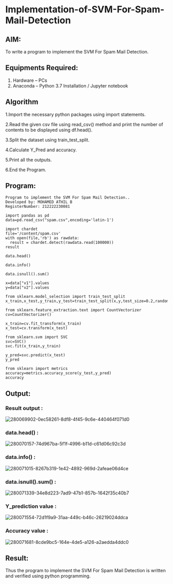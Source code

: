 # Implementation-of-SVM-For-Spam-Mail-Detection

## AIM:
To write a program to implement the SVM For Spam Mail Detection.

## Equipments Required:
1. Hardware – PCs
2. Anaconda – Python 3.7 Installation / Jupyter notebook

## Algorithm
1.Import the necessary python packages using import statements.

2.Read the given csv file using read_csv() method and print the number of contents to be displayed using df.head().

3.Split the dataset using train_test_split.

4.Calculate Y_Pred and accuracy.

5.Print all the outputs.

6.End the Program.

## Program:
```
Program to implement the SVM For Spam Mail Detection..
Developed by: MOHAMED ATHIL B
RegisterNumber: 212222230081
```
```PY
import pandas as pd
data=pd.read_csv("spam.csv",encoding='latin-1')

import chardet 
file='/content/spam.csv'
with open(file,'rb') as rawdata:
  result = chardet.detect(rawdata.read(100000))
result

data.head()

data.info()

data.isnull().sum()

x=data["v1"].values
y=data["v2"].values

from sklearn.model_selection import train_test_split
x_train,x_test,y_train,y_test=train_test_split(x,y,test_size=0.2,random_state=0)

from sklearn.feature_extraction.text import CountVectorizer
cv=CountVectorizer()

x_train=cv.fit_transform(x_train)
x_test=cv.transform(x_test)

from sklearn.svm import SVC
svc=SVC()
svc.fit(x_train,y_train)

y_pred=svc.predict(x_test)
y_pred

from sklearn import metrics
accuracy=metrics.accuracy_score(y_test,y_pred)
accuracy
```

## Output:
### Result output :
![280069902-0ec58261-8df8-4f45-9c6e-440464f071d0](https://github.com/Bmohamedathil/Implementation-of-SVM-For-Spam-Mail-Detection/assets/119560261/89a33b0a-b8a3-4d95-90d7-2d8b46800ec4)

### data.head() :
![280070157-74d967ba-5f1f-4996-b11d-c61d06c92c3d](https://github.com/Bmohamedathil/Implementation-of-SVM-For-Spam-Mail-Detection/assets/119560261/96b04874-a89d-4beb-8c3a-1f512b1a2221)


### data.info() :
![280071015-8267b319-1e42-4892-969d-2afeae06d4ce](https://github.com/Bmohamedathil/Implementation-of-SVM-For-Spam-Mail-Detection/assets/119560261/01b2b58f-a6cd-4b29-93d0-653b47249ae2)

### data.isnull().sum() :
![280071339-34e8d223-7ad9-47b1-857b-1642f35c40b7](https://github.com/Bmohamedathil/Implementation-of-SVM-For-Spam-Mail-Detection/assets/119560261/f158727e-44c5-4457-9a34-34017ba78838)

### Y_prediction value :
![280071554-72d1f9a9-31aa-449c-b46c-26219024ddca](https://github.com/Bmohamedathil/Implementation-of-SVM-For-Spam-Mail-Detection/assets/119560261/826b1c68-a551-494c-96d4-fe08d5a05ba1)

### Accuracy value :
![280071681-8cde9bc5-164e-4de5-a126-a2aedda4ddc0](https://github.com/Bmohamedathil/Implementation-of-SVM-For-Spam-Mail-Detection/assets/119560261/a75c6b9f-996d-429b-bb7c-02fcc67a87dd)

## Result:
Thus the program to implement the SVM For Spam Mail Detection is written and verified using python programming.
